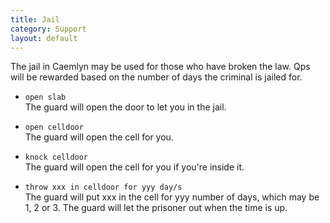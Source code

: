 ```yaml
---
title: Jail
category: Support
layout: default
---
```


The jail in Caemlyn may be used for those who have broken the law. Qps will be
rewarded based on the number of days the criminal is jailed for.

*  `open slab`  
   The guard will open the door to let you in the jail.

*  `open celldoor`  
   The guard will open the cell for you.

*  `knock celldoor`  
   The guard will open the cell for you if you're inside it.

*  `throw xxx in celldoor for yyy day/s`  
   The guard will put xxx in the cell for yyy number of days, which may be 1, 2
   or 3. The guard will let the prisoner out when the time is up.
